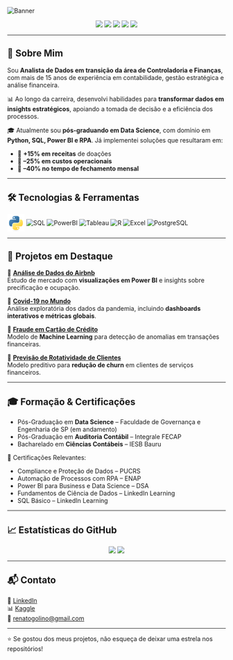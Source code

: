 ![Banner](https://github.com/rgolino/rgolino/assets/107083534/7db41b96-b512-4ebf-82f9-95aeb3f483e8)

<div align="center"> 
  <a href="https://www.linkedin.com/in/renato-golino/" target="_blank"><img src="https://img.shields.io/badge/-LinkedIn-%230077B5?style=for-the-badge&logo=linkedin&logoColor=white"></a> 
  <a href="mailto:renatogolino@gmail.com"><img src="https://img.shields.io/badge/-Gmail-%23333?style=for-the-badge&logo=gmail&logoColor=white"></a>
  <a href="https://www.kaggle.com/renatogolino"><img src="https://img.shields.io/badge/Kaggle-20BEFF?style=for-the-badge&logo=Kaggle&logoColor=white"></a>
  <a href="https://www.youtube.com/channel/UCoNX4pL529lfsgJnLiyvVGg" target="_blank"><img src="https://img.shields.io/badge/YouTube-FF0000?style=for-the-badge&logo=youtube&logoColor=white"></a>
  <a href="https://www.instagram.com/renato.golino/" target="_blank"><img src="https://img.shields.io/badge/-Instagram-%23E4405F?style=for-the-badge&logo=instagram&logoColor=white"></a>
</div>  

---

## 👋 Sobre Mim
Sou **Analista de Dados em transição da área de Controladoria e Finanças**, com mais de 15 anos de experiência em contabilidade, gestão estratégica e análise financeira.  

📊 Ao longo da carreira, desenvolvi habilidades para **transformar dados em insights estratégicos**, apoiando a tomada de decisão e a eficiência dos processos.  

🎓 Atualmente sou **pós-graduando em Data Science**, com domínio em **Python, SQL, Power BI e RPA**. Já implementei soluções que resultaram em:  
- 🔹 **+15% em receitas** de doações  
- 🔹 **–25% em custos operacionais**  
- 🔹 **–40% no tempo de fechamento mensal**  

---

## 🛠️ Tecnologias & Ferramentas
<div>
  <img align="center" alt="Python" height="40" width="40" src="https://raw.githubusercontent.com/devicons/devicon/master/icons/python/python-original.svg">
  <img align="center" alt="SQL" height="40" width="40" src="https://img.icons8.com/?size=100&id=RO6Tm3NdrSGE&format=png&color=000000"/>
  <img align="center" alt="PowerBI" height="40" width="40" src="https://img.icons8.com/?size=100&id=qYfwpsRXEcpc&format=png&color=000000"/>
  <img align="center" alt="Tableau" height="40" width="40" src="https://img.icons8.com/?size=100&id=9Kvi1p1F0tUo&format=png&color=000000"/>
  <img align="center" alt="R" height="40" width="40" src="https://cdn.jsdelivr.net/gh/devicons/devicon/icons/r/r-original.svg"/>
  <img align="center" alt="Excel" height="40" width="40" src="https://img.icons8.com/color/48/000000/microsoft-excel-2019--v1.png"/>
  <img align="center" alt="PostgreSQL" height="40" width="40" src="https://img.icons8.com/color/48/000000/postgreesql.png"/>
</div>

---

## 📂 Projetos em Destaque
🔹 [**Análise de Dados do Airbnb**](https://github.com/rgolino/Data_Analytic_Airbnb)  
Estudo de mercado com **visualizações em Power BI** e insights sobre precificação e ocupação.  

🔹 [**Covid-19 no Mundo**](https://github.com/rgolino/Estudo_de_Caso_Covid-19)  
Análise exploratória dos dados da pandemia, incluindo **dashboards interativos e métricas globais**.  

🔹 [**Fraude em Cartão de Crédito**](https://github.com/rgolino/Deteccao_Fraude_Cartao_de_Credito)  
Modelo de **Machine Learning** para detecção de anomalias em transações financeiras.  

🔹 [**Previsão de Rotatividade de Clientes**](https://github.com/rgolino/Previsao_Rotatividade)  
Modelo preditivo para **redução de churn** em clientes de serviços financeiros.  

---

## 🎓 Formação & Certificações
- Pós-Graduação em **Data Science** – Faculdade de Governança e Engenharia de SP (em andamento)  
- Pós-Graduação em **Auditoria Contábil** – Integrale FECAP  
- Bacharelado em **Ciências Contábeis** – IESB Bauru  

📜 Certificações Relevantes:  
- Compliance e Proteção de Dados – PUCRS  
- Automação de Processos com RPA – ENAP  
- Power BI para Business e Data Science – DSA  
- Fundamentos de Ciência de Dados – LinkedIn Learning  
- SQL Básico – LinkedIn Learning  

---

## 📈 Estatísticas do GitHub
<div align="center">
  <img height="150em" src="https://github-readme-stats.vercel.app/api?username=rgolino&show_icons=true&theme=dracula&include_all_commits=true&count_private=true"/>
  <img height="150em" src="https://github-readme-stats.vercel.app/api/top-langs/?username=rgolino&layout=compact&langs_count=7&theme=dracula"/>
</div>   

---

## 📬 Contato
💼 [LinkedIn](https://www.linkedin.com/in/renato-golino/)  
📊 [Kaggle](https://www.kaggle.com/renatogolino)  
📧 renatogolino@gmail.com  

---
⭐ Se gostou dos meus projetos, não esqueça de deixar uma estrela nos repositórios!

